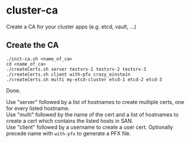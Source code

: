 # cluster-ca
Create a CA for your cluster apps (e.g. etcd, vault, ...)

Create the CA
-------------

```
./init-ca.sh <name_of_ca>
cd <name_of_ca>
./createCerts.sh server testsrv-1 testsrv-2 testsrv-3
./createCerts.sh client with-pfx crazy_einstein
./createCerts.sh multi my-etcd-cluster etcd-1 etcd-2 etcd-3

```
Done.

Use "server" followed by a list of hostnames to create multiple certs, one for every listed hostname.  
Use "multi" followed by the name of the cert and a list of hostnames to create a cert which contains the listed hosts in SAN.  
Use "client" followed by a username to create a user cert. Optionally precede name with `with-pfx` to generate a PFX file.
